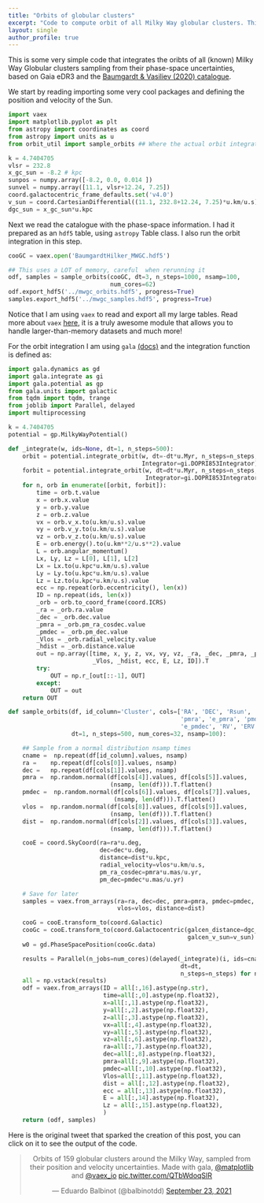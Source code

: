 ```yaml
---
title: "Orbits of globular clusters"
excerpt: "Code to compute orbit of all Milky Way globular clusters. This is in response to a tweet..."
layout: single
author_profile: true
---
```



This is some very simple code that integrates the oribts of all (known) Milky
Way Globular clusters sampling from their phase-space uncertainties, based on
Gaia eDR3 and the [Baumgardt & Vasiliev (2020)
catalogue](https://people.smp.uq.edu.au/HolgerBaumgardt/globular/).

We start by reading importing some very cool packages and defining the position
and velocity of the Sun.

``` python
import vaex
import matplotlib.pyplot as plt
from astropy import coordinates as coord
from astropy import units as u
from orbit_util import sample_orbits ## Where the actual orbit integration is defined

k = 4.7404705
vlsr = 232.8
x_gc_sun = -8.2 # kpc
sunpos = numpy.array([-8.2, 0.0, 0.014 ])
sunvel = numpy.array([11.1, vlsr+12.24, 7.25]) 
coord.galactocentric_frame_defaults.set('v4.0')
v_sun = coord.CartesianDifferential((11.1, 232.8+12.24, 7.25)*u.km/u.s)
dgc_sun = x_gc_sun*u.kpc
```

Next we read the catalogue with the phase-space information. I had it prepared
as an `hdf5` table, using `astropy` Table class. I also run the orbit
integration in this step.

``` python
cooGC = vaex.open('BaumgardtHilker_MWGC.hdf5')

## This uses a LOT of memory, careful  when rerunning it
odf, samples = sample_orbits(cooGC, dt=3, n_steps=1000, nsamp=100,
                             num_cores=62) 
odf.export_hdf5('../mwgc_orbits.hdf5', progress=True)
samples.export_hdf5('../mwgc_samples.hdf5', progress=True)
```

Notice that I am using `vaex` to read and export all my large tables. Read more
about `vaex` [here](https://vaex.io/docs/index.html), it is a truly awesome
module that allows you to handle larger-than-memory datasets and much more!

For the orbit integration I am using `gala`
[(docs)](http://gala.adrian.pw/en/latest/) and the integration function is defined as:

``` python
import gala.dynamics as gd
import gala.integrate as gi
import gala.potential as gp
from gala.units import galactic
from tqdm import tqdm, trange
from joblib import Parallel, delayed
import multiprocessing

k = 4.7404705
potential = gp.MilkyWayPotential()

def _integrate(w, ids=None, dt=1, n_steps=500):
    orbit = potential.integrate_orbit(w, dt=-dt*u.Myr, n_steps=n_steps,
                                      Integrator=gi.DOPRI853Integrator)
    forbit = potential.integrate_orbit(w, dt=dt*u.Myr, n_steps=n_steps,
                                       Integrator=gi.DOPRI853Integrator)
    for n, orb in enumerate([orbit, forbit]):
        time = orb.t.value
        x = orb.x.value
        y = orb.y.value
        z = orb.z.value
        vx = orb.v_x.to(u.km/u.s).value
        vy = orb.v_y.to(u.km/u.s).value
        vz = orb.v_z.to(u.km/u.s).value
        E = orb.energy().to(u.km**2/u.s**2).value
        L = orb.angular_momentum()
        Lx, Ly, Lz = L[0], L[1], L[2]
        Lx = Lx.to(u.kpc*u.km/u.s).value
        Ly = Ly.to(u.kpc*u.km/u.s).value
        Lz = Lz.to(u.kpc*u.km/u.s).value
        ecc = np.repeat(orb.eccentricity(), len(x))
        ID = np.repeat(ids, len(x))
        _orb = orb.to_coord_frame(coord.ICRS)
        _ra = _orb.ra.value
        _dec = _orb.dec.value
        _pmra = _orb.pm_ra_cosdec.value
        _pmdec = _orb.pm_dec.value
        _Vlos = _orb.radial_velocity.value
        _hdist = _orb.distance.value
        out = np.array([time, x, y, z, vx, vy, vz, _ra, _dec, _pmra, _pmdec,
                        _Vlos, _hdist, ecc, E, Lz, ID]).T
        try:
            OUT = np.r_[out[::-1], OUT]
        except:
            OUT = out
    return OUT

def sample_orbits(df, id_column='Cluster', cols=['RA', 'DEC', 'Rsun', 'ERsun',
                                                 'pmra', 'e_pmra', 'pmdec',
                                                 'e_pmdec', 'RV', 'ERV'], 
                  dt=1, n_steps=500, num_cores=32, nsamp=100):

    ## Sample from a normal distribution nsamp times
    cname =  np.repeat(df[id_column].values, nsamp)
    ra =    np.repeat(df[cols[0]].values, nsamp)
    dec =   np.repeat(df[cols[1]].values, nsamp)
    pmra =  np.random.normal(df[cols[4]].values, df[cols[5]].values, 
                             (nsamp, len(df))).T.flatten()
    pmdec =  np.random.normal(df[cols[6]].values, df[cols[7]].values, 
                              (nsamp, len(df))).T.flatten()
    vlos =  np.random.normal(df[cols[8]].values, df[cols[9]].values, 
                             (nsamp, len(df))).T.flatten()
    dist =  np.random.normal(df[cols[2]].values, df[cols[3]].values, 
                             (nsamp, len(df))).T.flatten()

    cooE = coord.SkyCoord(ra=ra*u.deg,
                          dec=dec*u.deg,
                          distance=dist*u.kpc,
                          radial_velocity=vlos*u.km/u.s,
                          pm_ra_cosdec=pmra*u.mas/u.yr,
                          pm_dec=pmdec*u.mas/u.yr)

    # Save for later
    samples = vaex.from_arrays(ra=ra, dec=dec, pmra=pmra, pmdec=pmdec,
                               vlos=vlos, distance=dist)

    cooG = cooE.transform_to(coord.Galactic)
    cooGc = cooE.transform_to(coord.Galactocentric(galcen_distance=dgc_sun,
                                                   galcen_v_sun=v_sun)  
    w0 = gd.PhaseSpacePosition(cooGc.data)

    results = Parallel(n_jobs=num_cores)(delayed(_integrate)(i, ids=cname[n],
                                                 dt=dt, 
                                                 n_steps=n_steps) for n,i in tqdm(enumerate(w0)))
    all = np.vstack(results)
    odf = vaex.from_arrays(ID = all[:,16].astype(np.str),
                           time=all[:,0].astype(np.float32),
                           x=all[:,1].astype(np.float32),
                           y=all[:,2].astype(np.float32),
                           z=all[:,3].astype(np.float32),
                           vx=all[:,4].astype(np.float32),
                           vy=all[:,5].astype(np.float32),
                           vz=all[:,6].astype(np.float32),
                           ra=all[:,7].astype(np.float32),
                           dec=all[:,8].astype(np.float32),
                           pmra=all[:,9].astype(np.float32),
                           pmdec=all[:,10].astype(np.float32),
                           Vlos=all[:,11].astype(np.float32),
                           dist = all[:,12].astype(np.float32),
                           ecc = all[:,13].astype(np.float32),
                           E = all[:,14].astype(np.float32),
                           Lz = all[:,15].astype(np.float32),
                           )
    return (odf, samples)
```

Here is the original tweet that sparked the creation of this post, you can
click on it to see the output of the code.

<center>
<blockquote class="twitter-tweet"><p lang="en" dir="ltr">Orbits of 159 globular clusters around the Milky Way, sampled from their position and velocity uncertainties. Made with gala, <a href="https://twitter.com/matplotlib?ref_src=twsrc%5Etfw">@matplotlib</a> and <a href="https://twitter.com/vaex_io?ref_src=twsrc%5Etfw">@vaex_io</a> <a href="https://t.co/QTbWdoqSIR">pic.twitter.com/QTbWdoqSIR</a></p>&mdash; Eduardo Balbinot (@balbinotdd) <a href="https://twitter.com/balbinotdd/status/1441051694977191938?ref_src=twsrc%5Etfw">September 23, 2021</a></blockquote> <script async src="https://platform.twitter.com/widgets.js" charset="utf-8"></script>
</center>

<br/>
